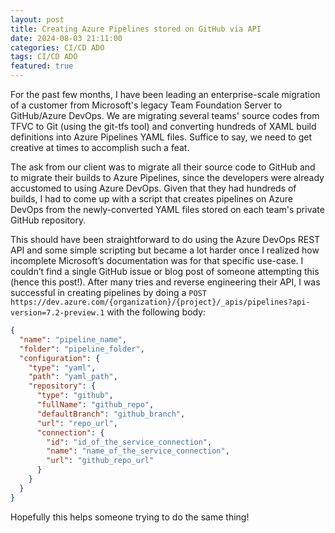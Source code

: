 ```yaml
---
layout: post
title: Creating Azure Pipelines stored on GitHub via API
date: 2024-08-03 21:11:00
categories: CI/CD ADO
tags: CI/CD ADO
featured: true
---
```


For the past few months, I have been leading an enterprise-scale migration of a customer from Microsoft's legacy Team Foundation Server to GitHub/Azure DevOps. We are migrating several teams' source codes from TFVC to Git (using the git-tfs tool) and converting hundreds of XAML build definitions into Azure Pipelines YAML files. Suffice to say, we need to get creative at times to accomplish such a feat.

The ask from our client was to migrate all their source code to GitHub and to migrate their builds to Azure Pipelines, since the developers were already accustomed to using Azure DevOps. Given that they had hundreds of builds, I had to come up with a script that creates pipelines on Azure DevOps from the newly-converted YAML files stored on each team's private GitHub repository.

This should have been straightforward to do using the Azure DevOps REST API and some simple scripting but became a lot harder once I realized how incomplete Microsoft’s documentation was for that specific use-case. I couldn’t find a single GitHub issue or blog post of someone attempting this (hence this post!). After many tries and reverse engineering their API, I was successful in creating pipelines by doing a `POST https://dev.azure.com/{organization}/{project}/_apis/pipelines?api-version=7.2-preview.1` with the following body:

```json
{
  "name": "pipeline_name",
  "folder": "pipeline_folder",
  "configuration": {
    "type": "yaml",
    "path": "yaml_path",
    "repository": {
      "type": "github",
      "fullName": "github_repo",
      "defaultBranch": "github_branch",
      "url": "repo_url",
      "connection": {
        "id": "id_of_the_service_connection",
        "name": "name_of_the_service_connection",
        "url": "github_repo_url"
      }
    }
  }
}
```

Hopefully this helps someone trying to do the same thing!
